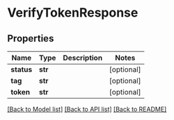 # VerifyTokenResponse

## Properties
Name | Type | Description | Notes
------------ | ------------- | ------------- | -------------
**status** | **str** |  | [optional] 
**tag** | **str** |  | [optional] 
**token** | **str** |  | [optional] 

[[Back to Model list]](../README.md#documentation-for-models) [[Back to API list]](../README.md#documentation-for-api-endpoints) [[Back to README]](../README.md)

